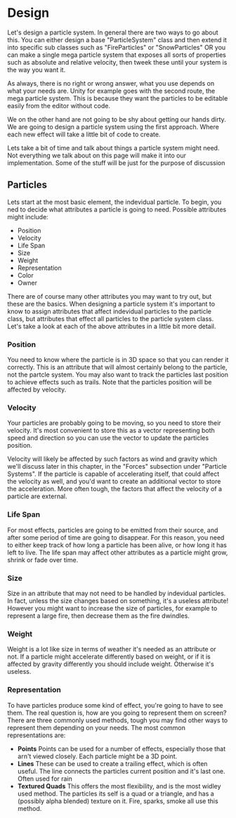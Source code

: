 # Design
Let's design a particle system. In general there are two ways to go about this. You can either design a base "ParticleSystem" class and then extend it into specific sub classes such as "FireParticles" or "SnowParticles" OR you can make a single mega particle system that exposes all sorts of properties such as absolute and relative velocity, then tweek these until your system is the way you want it.

As always, there is no right or wrong answer, what you use depends on what your needs are. Unity for example goes with the second route, the mega particle system. This is because they want the particles to be editable easily from the editor without code.

We on the other hand are not going to be shy about getting our hands dirty. We are going to design a particle system using the first approach. Where each new effect will take a little bit of code to create.

Lets take a bit of time and talk about things a particle system might need. Not everything we talk about on this page will make it into our implementation. Some of the stuff will be just for the purpose of discussion

## Particles

Lets start at the most basic element, the indevidual particle. To begin, you ned to decide what attributes a particle is going to need. Possible attributes might include:

* Position
* Velocity
* Life Span
* Size
* Weight
* Representation
* Color
* Owner

There are of course many other attributes you may want to try out, but these are the basics. When designing a particle system it's important to know to assign attributes that affect indevidual particles to the particle class, but attributes that effect all particles to the particle system class. Let's take a look at each of the above attributes in a little bit more detail. 

### Position

You need to know where the particle is in 3D space so that you can render it correctly. This is an attribute that will almost certainly belong to the particle, not the partcle system. You may also want to track the particles last position to achieve effects such as trails. Note that the particles position will be affected by velocity.

### Velocity

Your particles are probably going to be moving, so you need to store their velocity. It's most convenient to store this as a vector representing both speed and direction so you can use the vector to update the particles position.

Velocity will likely be affected by such factors as wind and gravity which we'll discuss later in this chapter, in the "Forces" subsection under "Particle Systems". If the particle is capable of accelerating itself, that could affect the velocity as well, and you'd want to create an additional vector to store the acceleration. More often tough, the factors that affect the velocity of a particle are external.

### Life Span

For most effects, particles are going to be emitted from their source, and after some period of time are going to disappear. For this reason, you need to either keep track of how long a particle has been alive, or how long it has left to live. The life span may affect other attributes as a particle might grow, shrink or fade over time.

### Size

Size in an attribute that may not need to be handled by indevidual particles. In fact, unless the size changes based on something, it's a useless attribute! However you might want to increase the size of particles, for example to represent a large fire, then decrease them as the fire dwindles. 

### Weight

Weight is a lot like size in terms of weather it's needed as an attribute or not. If a particle might accelerate differently based on weight, or if it is affected by gravity differently you should include weight. Otherwise it's useless.

### Representation

To have particles produce some kind of effect, you're going to have to see them. The real question is, how are you going to represent them on screen? There are three commonly used methods, tough you may find other ways to represent them depending on your needs. The most common representations are:

* __Points__ Points can be used for a number of effects, especially those that arn't viewed closely. Each particle might be a 3D point.
* __Lines__ These can be used to create a trailing effect, which is often useful. The line connects the particles current position and it's last one. Often used for rain
* __Textured Quads__ This offers the most flexibility, and is the most widley used method. The particles its self is a quad or a triangle, and has a (possibly alpha blended) texture on it. Fire, sparks, smoke all use this method.

